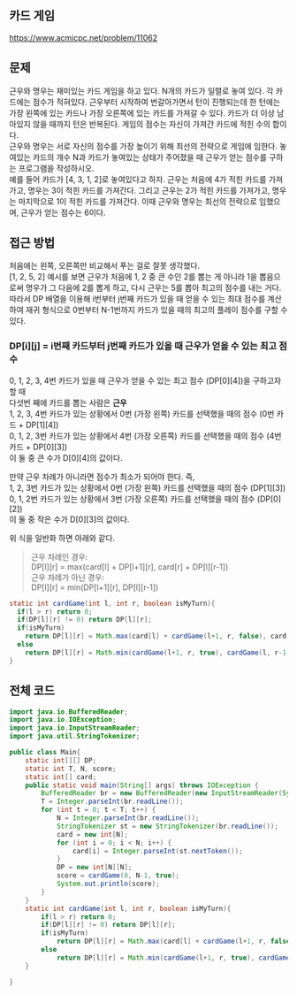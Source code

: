 ## 카드 게임
https://www.acmicpc.net/problem/11062
## 문제 
근우와 명우는 재미있는 카드 게임을 하고 있다. N개의 카드가 일렬로 놓여 있다. 각 카드에는 점수가 적혀있다. 근우부터 시작하여 번갈아가면서 턴이 진행되는데 한 턴에는 가장 왼쪽에 있는 카드나 가장 오른쪽에 있는 카드를 가져갈 수 있다. 카드가 더 이상 남아있지 않을 때까지 턴은 반복된다. 게임의 점수는 자신이 가져간 카드에 적힌 수의 합이다.
<br>
근우와 명우는 서로 자신의 점수를 가장 높이기 위해 최선의 전략으로 게임에 임한다. 놓여있는 카드의 개수 N과 카드가 놓여있는 상태가 주어졌을 때 근우가 얻는 점수를 구하는 프로그램을 작성하시오.
<br>
예를 들어 카드가 [4, 3, 1, 2]로 놓여있다고 하자. 근우는 처음에 4가 적힌 카드를 가져가고, 명우는 3이 적힌 카드를 가져간다. 그리고 근우는 2가 적힌 카드를 가져가고, 명우는 마지막으로 1이 적힌 카드를 가져간다. 이때 근우와 명우는 최선의 전략으로 임했으며, 근우가 얻는 점수는 6이다.
<br>

## 접근 방법
처음에는 왼쪽, 오른쪽만 비교해서 푸는 걸로 잘못 생각했다. <br>
[1, 2, 5, 2] 예시를 보면 근우가 처음에 1, 2 중 큰 수인 2를 뽑는 게 아니라 1을 뽑음으로써 명우가 그 다음에 2를 뽑게 하고, 다시 근우는 5를 뽑아 최고의 점수를 내는 거다. <br> 
따라서 DP 배열을 이용해 i번부터 j번째 카드가 있을 때 얻을 수 있는 최대 점수를 계산하여 재귀 형식으로 0번부터 N-1번까지 카드가 있을 때의 최고의 플레이 점수를 구할 수 있다. <br>

### DP[i][j] = i번째 카드부터 j번째 카드가 있을 때 근우가 얻을 수 있는 최고 점수
0, 1, 2, 3, 4번 카드가 있을 때 근우가 얻을 수 있는 최고 점수 (DP[0][4])을 구하고자 할 때 <br>
다섯번 째에 카드를 뽑는 사람은 **근우** <br>
1, 2, 3, 4번 카드가 있는 상황에서 0번 (가장 왼쪽) 카드를 선택했을 때의 점수 (0번 카드 + DP[1][4]) <br>
0, 1, 2, 3번 카드가 있는 상황에서 4번 (가장 오른쪽) 카드를 선택했을 때의 점수 (4번 카드 + DP[0][3]) <br>
이 둘 중 큰 수가 D[0][4]의 값이다. <br>

만약 근우 차례가 아니라면 점수가 최소가 되어야 한다. 즉, <br>
1, 2, 3번 카드가 있는 상황에서 0번 (가장 왼쪽) 카드를 선택했을 때의 점수 (DP[1][3]) <br>
0, 1, 2번 카드가 있는 상황에서 3번 (가장 오른쪽) 카드를 선택했을 때의 점수 (DP[0][2]) <br>
이 둘 중 작은 수가 D[0][3]의 값이다. <br>

위 식을 일반화 하면 아래와 같다. <br>
> 근우 차례인 경우:  <br>
> DP[l][r] = max(card[l] + DP[l+1][r], card[r] + DP[l][r-1]) <br>
> 근우 차례가 아닌 경우:  <br>
> DP[l][r] = min(DP[l+1][r], DP[l][r-1]) <br>

```java
static int cardGame(int l, int r, boolean isMyTurn){
  if(l > r) return 0;
  if(DP[l][r] != 0) return DP[l][r];
  if(isMyTurn)
    return DP[l][r] = Math.max(card[l] + cardGame(l+1, r, false), card[r] + cardGame(l, r-1, false));
  else
    return DP[l][r] = Math.min(cardGame(l+1, r, true), cardGame(l, r-1, true));
}
```

## 전체 코드
```java
import java.io.BufferedReader;
import java.io.IOException;
import java.io.InputStreamReader;
import java.util.StringTokenizer;

public class Main{
	static int[][] DP;
	static int T, N, score;
	static int[] card;
	public static void main(String[] args) throws IOException {
		BufferedReader br = new BufferedReader(new InputStreamReader(System.in));
		T = Integer.parseInt(br.readLine());
		for (int t = 0; t < T; t++) {
			N = Integer.parseInt(br.readLine());
			StringTokenizer st = new StringTokenizer(br.readLine());
			card = new int[N];
			for (int i = 0; i < N; i++) {
				card[i] = Integer.parseInt(st.nextToken());
			}
			DP = new int[N][N];
			score = cardGame(0, N-1, true);
			System.out.println(score);
		}
	}
	static int cardGame(int l, int r, boolean isMyTurn){
		if(l > r) return 0;
		if(DP[l][r] != 0) return DP[l][r];
		if(isMyTurn)
			return DP[l][r] = Math.max(card[l] + cardGame(l+1, r, false), card[r] + cardGame(l, r-1, false));
		else
			return DP[l][r] = Math.min(cardGame(l+1, r, true), cardGame(l, r-1, true));
	}

}
```
